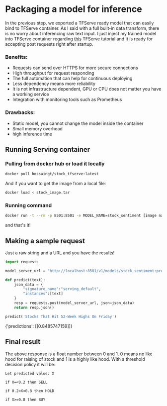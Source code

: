 #  Packaging a model for inference

In the previous step, we exported a TFServe ready model that can easily bind to TFServe container. As I said with a full built-in data transform, there is no worry about inferencing raw text input. I just inject my trained model into TFServe container regarding [this](https://www.tensorflow.org/tfx/serving/docker#creating_your_own_serving_image) TFServe tutorial and It is ready for accepting post requests right after startup.

### Benefits:

- Requests can send over HTTPS for more secure connections
- High throughput for request responding
- The full automation that can help for continuous deploying
- Less dependency means more reliability
- It is not infrastructure dependent, GPU or CPU does not matter you have a working service
- Integration with monitoring tools such as Prometheus

### Drawbacks:

- Static model, you cannot change the model inside the container
- Small memory overhead
- high inference time



## Running Serving container

### Pulling from docker hub or load it locally

```bash
docker pull hossaingt/stock_tfserve:latest
```

And if you want to get the image from a local file:

```bash
docker load < stock_image.tar
```

### Running command

```bash
docker run -t --rm -p 8501:8501 -e MODEL_NAME=stock_sentiment [image name]
```

and that's it!

## Making a sample request

Just a raw string and a URL and you have the results!

```python
import requests

model_server_url = "http://localhost:8501/v1/models/stock_sentiment:predict"

def predict(text):
    json_data = {
        "signature_name":"serving_default",
        "instances":[text]
    }
    resp = requests.post(model_server_url, json=json_data)
    return resp.json()
```

```python
predict('Stocks That Hit 52-Week Highs On Friday')
```

{'predictions': [[0.8485747159]]}

## Final result

The above response is a float number between 0 and 1. 0 means no like hood for raising of stock and 1 is a highly like hood. With a threshold decision policy it will be:

```
Let predicted value: X

if X=<0.2 then SELL

if 0.2<X<0.8 then HOLD

if X>=0.8 then BUY
```

